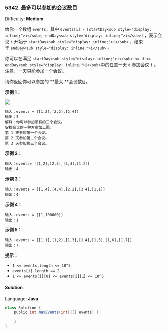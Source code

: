 ### [5342\. 最多可以参加的会议数目](https://leetcode-cn.com/contest/weekly-contest-176/problems/maximum-number-of-events-that-can-be-attended/)

Difficulty: **Medium**

给你一个数组 `events`，其中 `events[i] = [startDay<sub style="display: inline;">i</sub>, endDay<sub style="display: inline;">i</sub>]` ，表示会议 `i` 开始于 `startDay<sub style="display: inline;">i</sub>` ，结束于 `endDay<sub style="display: inline;">i</sub>` 。

你可以在满足 `startDay<sub style="display: inline;">i</sub> <= d <= endDay<sub style="display: inline;">i</sub>`中的任意一天 `d` 参加会议 `i` 。注意，一天只能参加一个会议。

请你返回你可以参加的 **最大 **会议数目。

**示例 1：**

![](https://assets.leetcode-cn.com/aliyun-lc-upload/uploads/2020/02/16/e1.png)

```
输入：events = [[1,2],[2,3],[3,4]]
输出：3
解释：你可以参加所有的三个会议。
安排会议的一种方案如上图。
第 1 天参加第一个会议。
第 2 天参加第二个会议。
第 3 天参加第三个会议。
```

**示例 2：**

```
输入：events= [[1,2],[2,3],[3,4],[1,2]]
输出：4
```

**示例 3：**

```
输入：events = [[1,4],[4,4],[2,2],[3,4],[1,1]]
输出：4
```

**示例 4：**

```
输入：events = [[1,100000]]
输出：1
```

**示例 5：**

```
输入：events = [[1,1],[1,2],[1,3],[1,4],[1,5],[1,6],[1,7]]
输出：7
```

**提示：**

*   `1 <= events.length <= 10^5`
*   `events[i].length == 2`
*   `1 <= events[i][0] <= events[i][1] <= 10^5`

#### Solution

Language: **Java**

```java
class Solution {
    public int maxEvents(int[][] events) {
        
    }
}
```